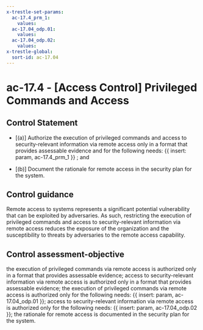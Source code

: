 ```yaml
---
x-trestle-set-params:
  ac-17.4_prm_1:
    values:
  ac-17.04_odp.01:
    values:
  ac-17.04_odp.02:
    values:
x-trestle-global:
  sort-id: ac-17.04
---
```


# ac-17.4 - \[Access Control\] Privileged Commands and Access

## Control Statement

- \[(a)\] Authorize the execution of privileged commands and access to security-relevant information via remote access only in a format that provides assessable evidence and for the following needs: {{ insert: param, ac-17.4_prm_1 }} ; and

- \[(b)\] Document the rationale for remote access in the security plan for the system.

## Control guidance

Remote access to systems represents a significant potential vulnerability that can be exploited by adversaries. As such, restricting the execution of privileged commands and access to security-relevant information via remote access reduces the exposure of the organization and the susceptibility to threats by adversaries to the remote access capability.

## Control assessment-objective

the execution of privileged commands via remote access is authorized only in a format that provides assessable evidence;
access to security-relevant information via remote access is authorized only in a format that provides assessable evidence;
the execution of privileged commands via remote access is authorized only for the following needs: {{ insert: param, ac-17.04_odp.01 }};
access to security-relevant information via remote access is authorized only for the following needs: {{ insert: param, ac-17.04_odp.02 }};
the rationale for remote access is documented in the security plan for the system.
